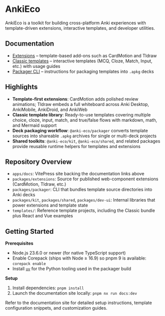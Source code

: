 # AnkiEco

AnkiEco is a toolkit for building cross-platform Anki experiences with template-driven extensions, interactive templates, and developer utilities.

## Documentation

- [Extensions](https://anki.ikkz.fun/extension/) – template-based add-ons such as CardMotion and Tldraw
- [Classic templates](https://anki.ikkz.fun/templates/classic/) – interactive templates (MCQ, Cloze, Match, Input, etc.) with usage guides
- [Packager CLI](https://anki.ikkz.fun/guide/packager) – instructions for packaging templates into `.apkg` decks

## Highlights

- **Template-first extensions**: CardMotion adds polished review animations; Tldraw embeds a full whiteboard across Anki Desktop, AnkiMobile, AnkiDroid, and AnkiWeb
- **Classic template library**: Ready-to-use templates covering multiple choice, cloze, input, match, and true/false flows with markdown, math, and Mermaid support
- **Deck packaging workflow**: `@anki-eco/packager` converts template sources into shareable `.apkg` archives for single or multi-deck projects
- **Shared toolkits**: `@anki-eco/kit`, `@anki-eco/shared`, and related packages provide reusable runtime helpers for templates and extensions

## Repository Overview

- `apps/docs`: VitePress site backing the documentation links above
- `packages/extensions`: Source for published web-component extensions (CardMotion, Tldraw, etc.)
- `packages/packager`: CLI that bundles template source directories into Anki decks
- `packages/kit`, `packages/shared`, `packages/dev-ui`: Internal libraries that power extensions and template state
- `templates/`: Reference template projects, including the Classic bundle plus React and Vue examples

## Getting Started

**Prerequisites**

- Node.js 23.6.0 or newer (for native TypeScript support)
- Enable Corepack (ships with Node ≥ 16.9) so pnpm 9 is available: `corepack enable`
- Install [`uv`](https://docs.astral.sh/uv/getting-started/installation/) for the Python tooling used in the packager build

**Setup**

1. Install dependencies: `pnpm install`
2. Launch the documentation site locally: `pnpm nx run docs:dev`

Refer to the documentation site for detailed setup instructions, template configuration snippets, and customization guides.
